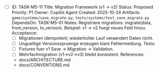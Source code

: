 - [ ] ID: TASK-M5-11
  Title: Migration Framework (v1 -> v2)
  Status: Proposed
  Priority: P1
  Owner: Copilot Agent
  Created: 2025-10-24
  Artifacts: `game/systems/save_migrate.py`, `tests/systems/test_save_migrate.py`
  DependsOn: TASK-M5-01
  Notes:
  Registriere migrations: migrate(data, from_version, to_version). Beispiel: v1 -> v2 fuegt neues Feld hinzu.
  Acceptance:
  - [ ] Migrationen idempotent; wiederholter Lauf veraendert Daten nicht.
  - [ ] Ungueltige Versionsspruenge erzeugen klare Fehlermeldung.
  Tests:
  - [ ] Fixtures fuer v1 Save -> Migration -> Validation.
  - [ ] Mehrfachmigration (v1->v2->v3) bleibt konsistent.
  References:
  - docs/ARCHITECTURE.md
  - docs/CONVENTIONS.md
